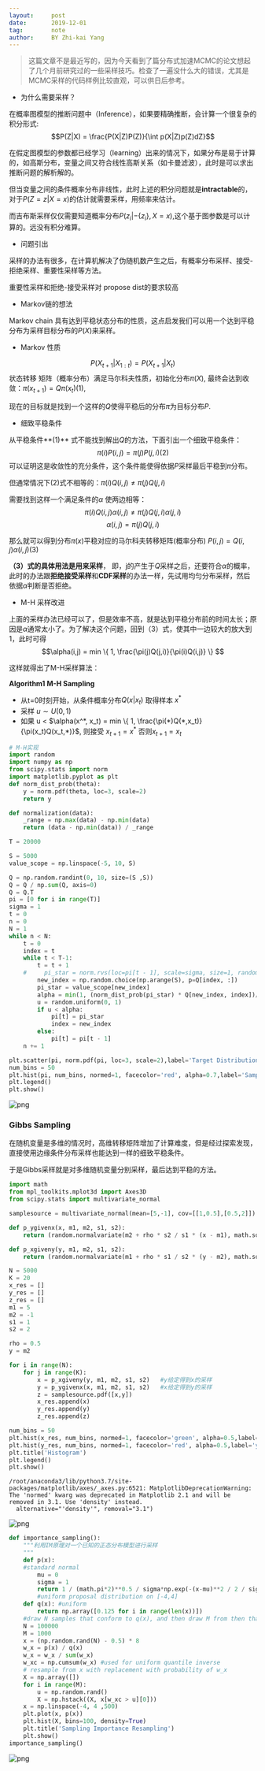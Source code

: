 ```yaml
---
layout:     post
date:       2019-12-01
tag:        note
author:     BY Zhi-kai Yang
---
```

> 这篇文章不是最近写的，因为今天看到了篇分布式加速MCMC的论文想起了几个月前研究过的一些采样技巧。检查了一遍没什么大的错误，尤其是MCMC采样的代码样例比较直观，可以供日后参考。


- 为什么需要采样？
 
 在概率图模型的推断问题中（Inference），如果要精确推断，会计算一个很复杂的积分形式: $$P(Z|X) = \frac{P(X|Z)P(Z)}{\int p(X|Z)p(Z)dZ}$$
 
 在假定图模型的参数都已经学习（learning）出来的情况下，如果分布是易于计算的，如高斯分布，变量之间又符合线性高斯关系（如卡曼滤波），此时是可以求出推断问题的解析解的。
 
 但当变量之间的条件概率分布非线性，此时上述的积分问题就是**intractable**的，对于$P(Z=z|X=x)$的估计就需要采样，用频率来估计。
 
 而吉布斯采样仅仅需要知道概率分布$P(z_i|-\{z_i\},X=x)$,这个基于图参数是可以计算的。远没有积分难算。 
   
- 问题引出

 采样的办法有很多，在计算机解决了伪随机数产生之后，有概率分布采样、接受-拒绝采样、重要性采样等方法。
 
 重要性采样和拒绝-接受采样对 propose dist的要求较高

- Markov链的想法
 
 Markov chain 具有达到平稳状态分布的性质，这点启发我们可以用一个达到平稳分布为采样目标分布的$P(X)$来采样。
 
- Markov 性质
 
 $$P(X_{t+1}| X_{1:t}) = P(X_{t+1} |X_{t})$$
 状态转移 矩阵（概率分布）满足马尔科夫性质，初始化分布$\pi(X)$, 最终会达到收敛：$\pi(x_{t+1}) = Q\pi(x_t) (1)$, 
 
 现在的目标就是找到一个这样的$Q$使得平稳后的分布$\pi$为目标分布$P$.
 
- 细致平稳条件

 从平稳条件**(1)** 式不能找到解出$Q$的方法，下面引出一个细致平稳条件： $$\pi(i)P(i, j) = \pi(j)P(j, i) (2)$$
 可以证明这是收敛性的充分条件，这个条件能使得依据$P$采样最后平稳到$\pi$分布。
 
 但通常情况下(2)式不相等的：$\pi(i)Q(i, j) \neq \pi(j)Q(j, i)$
 
 需要找到这样一个满足条件的$\alpha$ 使两边相等：$$\pi(i)Q(i, j)\alpha(i,j) \neq \pi(j)Q(j, i)\alpha(j,i)$$
 $$\alpha(i, j) = \pi(j)Q(j, i)$$
 
 那么就可以得到分布$\pi(x)$平稳对应的马尔科夫转移矩阵(概率分布) $P(i,j) = Q(i,j)\alpha(i,j) (3)$
 
 **（3）式的具体用法是用来采样**， 即，j的产生于$Q$采样之后，还要符合$\alpha$的概率，此时的办法跟**拒绝接受采样**和**CDF采样**的办法一样，先试用均匀分布采样，然后依据$\alpha$判断是否拒绝。
 
- M-H 采样改进

 上面的采样办法已经可以了，但是效率不高，就是达到平稳分布前的时间太长；原因是$\alpha$通常太小了。为了解决这个问题，回到（3）式，使其中一边较大的放大到1，此时可得$$\alpha(i,j) = min \{ 1, \frac{\pi(j)Q(j,i)}{\pi(i)Q(i,j)} \} $$
 
 这样就得出了M-H采样算法：
 
 **Algorithm1 M-H Sampling**
 
 - 从t=0时刻开始，从条件概率分布$Q(x |x_t)$ 取得样本 $x^*$
 - 采样 $u \sim U(0,1)$
 - 如果 u < $\alpha(x^*, x_t) = min \{ 1, \frac{\pi(*)Q(*,x_t)}{\pi(x_t)Q(x_t,*)}$, 则接受 $x_{t+1} = x^*$ 否则$x_{t+1} = x_t$


```python
# M-H实现
import random
import numpy as np
from scipy.stats import norm
import matplotlib.pyplot as plt
def norm_dist_prob(theta):
    y = norm.pdf(theta, loc=3, scale=2)
    return y

def normalization(data):
    _range = np.max(data) - np.min(data)
    return (data - np.min(data)) / _range

T = 20000

S = 5000
value_scope = np.linspace(-5, 10, S)

Q = np.random.randint(0, 10, size=(S ,S))
Q = Q / np.sum(Q, axis=0)
Q = Q.T
pi = [0 for i in range(T)]
sigma = 1
t = 0
n = 0
N = 1
while n < N:
    t = 0
    index = t
    while t < T-1:
        t = t + 1
    #     pi_star = norm.rvs(loc=pi[t - 1], scale=sigma, size=1, random_state=None)   #状态转移进行随机抽样
        new_index = np.random.choice(np.arange(S), p=Q[index, :])
        pi_star = value_scope[new_index]
        alpha = min(1, (norm_dist_prob(pi_star) * Q[new_index, index])/ (norm_dist_prob(pi[t-1])*Q[index, new_index]))
        u = random.uniform(0, 1)
        if u < alpha:
            pi[t] = pi_star
            index = new_index
        else:
            pi[t] = pi[t - 1]
    n += 1

plt.scatter(pi, norm.pdf(pi, loc=3, scale=2),label='Target Distribution')
num_bins = 50
plt.hist(pi, num_bins, normed=1, facecolor='red', alpha=0.7,label='Samples Distribution')
plt.legend()
plt.show()
```


![png](../../../../img/post/MCMC/output_1_0.png)


### Gibbs Sampling
在随机变量是多维的情况时，高维转移矩阵增加了计算难度，但是经过探索发现，直接使用边缘条件分布采样也能达到一样的细致平稳条件。

于是Gibbs采样就是对多维随机变量分别采样，最后达到平稳的方法。


```python
import math
from mpl_toolkits.mplot3d import Axes3D
from scipy.stats import multivariate_normal

samplesource = multivariate_normal(mean=[5,-1], cov=[[1,0.5],[0.5,2]])

def p_ygivenx(x, m1, m2, s1, s2):
    return (random.normalvariate(m2 + rho * s2 / s1 * (x - m1), math.sqrt(1 - rho ** 2) * s2))

def p_xgiveny(y, m1, m2, s1, s2):
    return (random.normalvariate(m1 + rho * s1 / s2 * (y - m2), math.sqrt(1 - rho ** 2) * s1))

N = 5000
K = 20
x_res = []
y_res = []
z_res = []
m1 = 5
m2 = -1
s1 = 1
s2 = 2

rho = 0.5
y = m2

for i in range(N):
    for j in range(K):
        x = p_xgiveny(y, m1, m2, s1, s2)   #y给定得到x的采样
        y = p_ygivenx(x, m1, m2, s1, s2)   #x给定得到y的采样
        z = samplesource.pdf([x,y])
        x_res.append(x)
        y_res.append(y)
        z_res.append(z)

num_bins = 50
plt.hist(x_res, num_bins, normed=1, facecolor='green', alpha=0.5,label='x')
plt.hist(y_res, num_bins, normed=1, facecolor='red', alpha=0.5,label='y')
plt.title('Histogram')
plt.legend()
plt.show()
```

    /root/anaconda3/lib/python3.7/site-packages/matplotlib/axes/_axes.py:6521: MatplotlibDeprecationWarning: 
    The 'normed' kwarg was deprecated in Matplotlib 2.1 and will be removed in 3.1. Use 'density' instead.
      alternative="'density'", removal="3.1")



![png](../../../../img/post/MCMC/output_3_1.png)



```python
def importance_sampling():
    """利用IM原理对一个已知的正态分布模型进行采样
    """
    def p(x):
    #standard normal
        mu = 0
        sigma = 1
        return 1 / (math.pi*2)**0.5 / sigma*np.exp(-(x-mu)**2 / 2 / sigma**2)
        #uniform proposal distribution on [‐4,4]
    def q(x): #uniform
        return np.array([0.125 for i in range(len(x))])
    #draw N samples that conform to q(x), and then draw M from then that approximately conformc to p(x)
    N = 100000
    M = 1000
    x = (np.random.rand(N) - 0.5) * 8
    w_x = p(x) / q(x)
    w_x = w_x / sum(w_x)
    w_xc = np.cumsum(w_x) #used for uniform quantile inverse
    # resample from x with replacement with probability of w_x
    X = np.array([])
    for i in range(M):
        u = np.random.rand()
        X = np.hstack((X, x[w_xc > u][0]))
    x = np.linspace(-4, 4 ,500)
    plt.plot(x, p(x))
    plt.hist(X, bins=100, density=True)
    plt.title('Sampling Importance Resampling')
    plt.show()
importance_sampling()
```


![png](../../../../img/post/MCMC/output_4_0.png)


